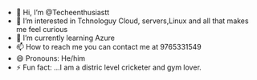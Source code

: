 - 👋 Hi, I’m @Techeenthusiastt
- 👀 I’m interested in Tchnologuy Cloud, servers,Linux and all that makes me feel curious
- 🌱 I’m currently learning Azure
- 📫 How to reach me you can contact me at 9765331549
- 😄 Pronouns: He/him
- ⚡ Fun fact: ...I am a distric level cricketer and gym lover.

<!---
Techeenthusiastt/Techeenthusiastt is a ✨ special ✨ repository because its `README.md` (this file) appears on your GitHub profile.
You can click the Preview link to take a look at your changes.
--->
